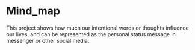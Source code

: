 # Mind_map
This project shows how much our intentional words or thoughts influence our lives, and can be represented as the personal status message in messenger or other social media.
